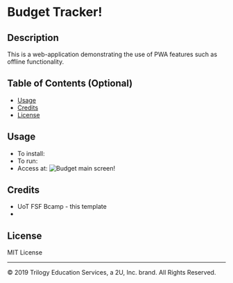 # Budget Tracker!

## Description 
This is a web-application demonstrating the use of PWA features such as offline functionality.

## Table of Contents (Optional)

* [Usage](#usage)
* [Credits](#credits)
* [License](#license)

## Usage 
* To install: 
* To run: 
* Access at: 
![Budget main screen!](images/landing-page.png)
## Credits
* UoT FSF Bcamp - this template
* 

## License

MIT License

---
© 2019 Trilogy Education Services, a 2U, Inc. brand. All Rights Reserved.
